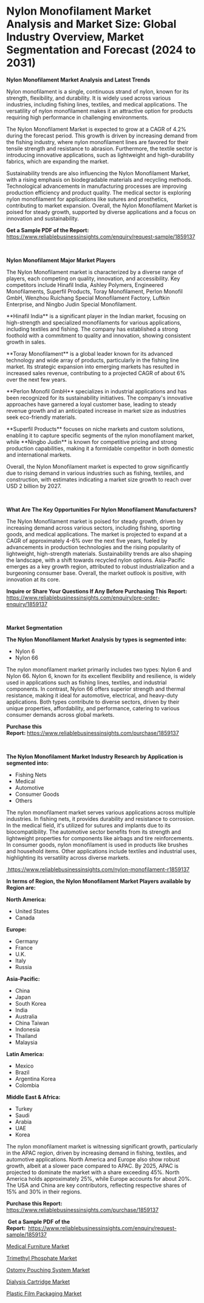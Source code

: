 <p><h1>Nylon Monofilament Market Analysis and Market Size: Global Industry Overview, Market Segmentation and Forecast (2024 to 2031)</h1></p><p><strong>Nylon Monofilament Market Analysis and Latest Trends</strong></p>
<p><p>Nylon monofilament is a single, continuous strand of nylon, known for its strength, flexibility, and durability. It is widely used across various industries, including fishing lines, textiles, and medical applications. The versatility of nylon monofilament makes it an attractive option for products requiring high performance in challenging environments.</p><p>The Nylon Monofilament Market is expected to grow at a CAGR of 4.2% during the forecast period. This growth is driven by increasing demand from the fishing industry, where nylon monofilament lines are favored for their tensile strength and resistance to abrasion. Furthermore, the textile sector is introducing innovative applications, such as lightweight and high-durability fabrics, which are expanding the market.</p><p>Sustainability trends are also influencing the Nylon Monofilament Market, with a rising emphasis on biodegradable materials and recycling methods. Technological advancements in manufacturing processes are improving production efficiency and product quality. The medical sector is exploring nylon monofilament for applications like sutures and prosthetics, contributing to market expansion. Overall, the Nylon Monofilament Market is poised for steady growth, supported by diverse applications and a focus on innovation and sustainability.</p></p>
<p><strong>Get a Sample PDF of the Report:&nbsp;</strong> <a href="https://www.reliablebusinessinsights.com/enquiry/request-sample/1859137?utm_campaign=41&utm_medium=2&utm_source=Github&utm_content=ia&utm_term=07112024&utm_id=nylon-monofilament">https://www.reliablebusinessinsights.com/enquiry/request-sample/1859137</a></p>
<p>&nbsp;</p>
<p><strong>Nylon Monofilament Major Market Players</strong></p>
<p><p>The Nylon Monofilament market is characterized by a diverse range of players, each competing on quality, innovation, and accessibility. Key competitors include Hinafil India, Ashley Polymers, Engineered Monofilaments, Superfil Products, Toray Monofilament, Perlon Monofil GmbH, Wenzhou Ruichang Special Monofilament Factory, Luftkin Enterprise, and Ningbo Judin Special Monofilament.</p><p>**Hinafil India** is a significant player in the Indian market, focusing on high-strength and specialized monofilaments for various applications, including textiles and fishing. The company has established a strong foothold with a commitment to quality and innovation, showing consistent growth in sales.</p><p>**Toray Monofilament** is a global leader known for its advanced technology and wide array of products, particularly in the fishing line market. Its strategic expansion into emerging markets has resulted in increased sales revenue, contributing to a projected CAGR of about 6% over the next few years.</p><p>**Perlon Monofil GmbH** specializes in industrial applications and has been recognized for its sustainability initiatives. The company's innovative approaches have garnered a loyal customer base, leading to steady revenue growth and an anticipated increase in market size as industries seek eco-friendly materials.</p><p>**Superfil Products** focuses on niche markets and custom solutions, enabling it to capture specific segments of the nylon monofilament market, while **Ningbo Judin** is known for competitive pricing and strong production capabilities, making it a formidable competitor in both domestic and international markets.</p><p>Overall, the Nylon Monofilament market is expected to grow significantly due to rising demand in various industries such as fishing, textiles, and construction, with estimates indicating a market size growth to reach over USD 2 billion by 2027.</p></p>
<p>&nbsp;</p>
<p><strong>What Are The Key Opportunities For Nylon Monofilament Manufacturers?</strong></p>
<p><p>The Nylon Monofilament market is poised for steady growth, driven by increasing demand across various sectors, including fishing, sporting goods, and medical applications. The market is projected to expand at a CAGR of approximately 4-6% over the next five years, fueled by advancements in production technologies and the rising popularity of lightweight, high-strength materials. Sustainability trends are also shaping the landscape, with a shift towards recycled nylon options. Asia-Pacific emerges as a key growth region, attributed to robust industrialization and a burgeoning consumer base. Overall, the market outlook is positive, with innovation at its core.</p></p>
<p><strong>Inquire or Share Your Questions If Any Before Purchasing This Report:</strong> <a href="https://www.reliablebusinessinsights.com/enquiry/pre-order-enquiry/1859137?utm_campaign=41&utm_medium=2&utm_source=Github&utm_content=ia&utm_term=07112024&utm_id=nylon-monofilament">https://www.reliablebusinessinsights.com/enquiry/pre-order-enquiry/1859137</a></p>
<p>&nbsp;</p>
<p><strong>Market Segmentation</strong></p>
<p><strong>The Nylon Monofilament Market Analysis by types is segmented into:</strong></p>
<p><ul><li>Nylon 6</li><li>Nylon 66</li></ul></p>
<p><p>The nylon monofilament market primarily includes two types: Nylon 6 and Nylon 66. Nylon 6, known for its excellent flexibility and resilience, is widely used in applications such as fishing lines, textiles, and industrial components. In contrast, Nylon 66 offers superior strength and thermal resistance, making it ideal for automotive, electrical, and heavy-duty applications. Both types contribute to diverse sectors, driven by their unique properties, affordability, and performance, catering to various consumer demands across global markets.</p></p>
<p><strong>Purchase this Report:&nbsp;</strong><a href="https://www.reliablebusinessinsights.com/purchase/1859137?utm_campaign=41&utm_medium=2&utm_source=Github&utm_content=ia&utm_term=07112024&utm_id=nylon-monofilament">https://www.reliablebusinessinsights.com/purchase/1859137</a></p>
<p>&nbsp;</p>
<p><strong>The Nylon Monofilament Market Industry Research by Application is segmented into:</strong></p>
<p><ul><li>Fishing Nets</li><li>Medical</li><li>Automotive</li><li>Consumer Goods</li><li>Others</li></ul></p>
<p><p>The nylon monofilament market serves various applications across multiple industries. In fishing nets, it provides durability and resistance to corrosion. In the medical field, it's utilized for sutures and implants due to its biocompatibility. The automotive sector benefits from its strength and lightweight properties for components like airbags and tire reinforcements. In consumer goods, nylon monofilament is used in products like brushes and household items. Other applications include textiles and industrial uses, highlighting its versatility across diverse markets.</p></p>
<p><a href="https://www.reliablebusinessinsights.com/nylon-monofilament-r1859137?utm_campaign=41&utm_medium=2&utm_source=Github&utm_content=ia&utm_term=07112024&utm_id=nylon-monofilament">&nbsp;https://www.reliablebusinessinsights.com/nylon-monofilament-r1859137</a></p>
<p><strong>In terms of Region, the Nylon Monofilament Market Players available by Region are:</strong></p>
<p>
    <p> <strong> North America: </strong>
        <ul>
            <li>United States</li>
            <li>Canada</li>
        </ul>
        </p> 
    <p> <strong> Europe: </strong>
        <ul>
            <li>Germany</li>
            <li>France</li>
            <li>U.K.</li>
            <li>Italy</li>
            <li>Russia</li>
        </ul>
        </p> 
    <p> <strong> Asia-Pacific: </strong>
        <ul>
            <li>China</li>
            <li>Japan</li>
            <li>South Korea</li>
            <li>India</li>
            <li>Australia</li>
            <li>China Taiwan</li>
            <li>Indonesia</li>
            <li>Thailand</li>
            <li>Malaysia</li>
        </ul>
        </p> 
    <p> <strong> Latin America: </strong>
        <ul>
            <li>Mexico</li>
            <li>Brazil</li>
            <li>Argentina Korea</li>
            <li>Colombia</li>
        </ul>
        </p> 
    <p> <strong> Middle East & Africa: </strong>
        <ul>
            <li>Turkey</li>
            <li>Saudi</li>
            <li>Arabia</li>
            <li>UAE</li>
            <li>Korea</li>
        </ul>
    </p>
    </p>
<p><p>The nylon monofilament market is witnessing significant growth, particularly in the APAC region, driven by increasing demand in fishing, textiles, and automotive applications. North America and Europe also show robust growth, albeit at a slower pace compared to APAC. By 2025, APAC is projected to dominate the market with a share exceeding 45%. North America holds approximately 25%, while Europe accounts for about 20%. The USA and China are key contributors, reflecting respective shares of 15% and 30% in their regions.</p></p>
<p><strong>Purchase this Report: </strong><a href="https://www.reliablebusinessinsights.com/purchase/1859137?utm_campaign=41&utm_medium=2&utm_source=Github&utm_content=ia&utm_term=07112024&utm_id=nylon-monofilament">https://www.reliablebusinessinsights.com/purchase/1859137</a></p>
<p>&nbsp;<strong>Get a Sample PDF of the Report:&nbsp;&nbsp;</strong><a href="https://www.reliablebusinessinsights.com/enquiry/request-sample/1859137?utm_campaign=41&utm_medium=2&utm_source=Github&utm_content=ia&utm_term=07112024&utm_id=nylon-monofilament">https://www.reliablebusinessinsights.com/enquiry/request-sample/1859137</a></p>
<p><strong></strong></p>
<p><p><a href="https://issuu.com/reportprime-2/docs/medical-furniture-market-size-2030._98b0050fd0e76d?utm_campaign=41&utm_medium=2&utm_source=Github&utm_content=ia&utm_term=07112024&utm_id=nylon-monofilament">Medical Furniture Market</a></p><p><a href="https://github.com/nifongekclosebn1/Market-Research-Report-List-1/blob/main/trimethyl-phosphate-market.md?utm_campaign=41&utm_medium=2&utm_source=Github&utm_content=ia&utm_term=07112024&utm_id=nylon-monofilament">Trimethyl Phosphate Market</a></p><p><a href="https://issuu.com/reportprime-2/docs/ostomy-pouching-system-market-size-_bcdc6543c144ef?utm_campaign=41&utm_medium=2&utm_source=Github&utm_content=ia&utm_term=07112024&utm_id=nylon-monofilament">Ostomy Pouching System Market</a></p><p><a href="https://issuu.com/reportprime-2/docs/dialysis-cartridge-market-size-2030_6cf911ceb4131c?utm_campaign=41&utm_medium=2&utm_source=Github&utm_content=ia&utm_term=07112024&utm_id=nylon-monofilament">Dialysis Cartridge Market</a></p><p><a href="https://github.com/jerridoxdemase/Market-Research-Report-List-1/blob/main/plastic-film-packaging-market.md?utm_campaign=41&utm_medium=2&utm_source=Github&utm_content=ia&utm_term=07112024&utm_id=nylon-monofilament">Plastic Film Packaging Market</a></p></p>